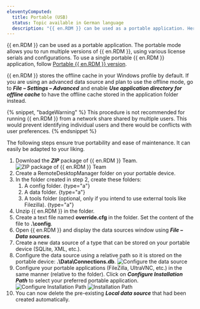 ```yaml
---
eleventyComputed:
  title: Portable (USB)
  status: Topic available in German language
  description: "{{ en.RDM }} can be used as a portable application. Here are the steps required to ensure that it runs correctly."
---
```

{{ en.RDM }} can be used as a portable application. The portable mode allows you to run multiple versions of {{ en.RDM }}, using various license serials and configurations. To use a single portable {{ en.RDM }} application, follow [Portable {{ en.RDM }} version](/rdm/kb/rdm-windows/how-to-articles/portable-rdm-installation/).

{{ en.RDM }} stores the offline cache in your Windows profile by default. If you are using an advanced data source and plan to use the offline mode, go to ***File – Settings – Advanced*** and enable ***Use application directory for offline cache*** to have the offline cache stored in the application folder instead.

{% snippet, "badgeWarning" %}
This procedure is not recommended for running {{ en.RDM }} from a network share shared by multiple users. This would prevent identifying individual users and there would be conflicts with user preferences.
{% endsnippet %}

The following steps ensure true portability and ease of maintenance. It can easily be adapted to your liking.

1. Download the ***ZIP*** package of {{ en.RDM }} Team.
![ZIP package of {{ en.RDM }} Team](https://cdnweb.devolutions.net/docs/docs_en_rdm_windows_clip11586.png)
1. Create a RemoteDesktopManager folder on your portable device.
1. In the folder created in step 2, create these folders:
    1. A config folder. {type="a"}
    1. A data folder. {type="a"}
    1. A tools folder (optional, only if you intend to use external tools like Filezilla). {type="a"}
1. Unzip {{ en.RDM }} in the folder.
1. Create a text file named **override.cfg** in the folder. Set the content of the file to **.\config**.
1. Open {{ en.RDM }} and display the data sources window using ***File – Data sources***.
1. Create a new data source of a type that can be stored on your portable device (SQLite, XML, etc.).
1. Configure the data source using a relative path so it is stored on the portable device: **.\Data\Connections.db**.
![Configure the data source](https://cdnweb.devolutions.net/docs/docs_en_rdm_windows_clip11276.png)
1. Configure your portable applications (FileZilla, UltraVNC, etc.) in the same manner (relative to the folder). Click on ***Configure Installation Path*** to select your preferred portable application.
![Configure Installation Path](https://cdnweb.devolutions.net/docs/docs_en_rdm_windows_clip10449.png)
![Installation Path](https://cdnweb.devolutions.net/docs/docs_en_rdm_windows_clip11277.png)
1. You can now delete the pre-existing ***Local data source*** that had been created automatically.